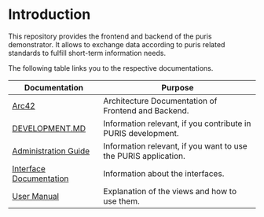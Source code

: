 # Introduction

This repository provides the frontend and backend of the puris demonstrator. 
It allows to exchange data according to puris related standards to fulfill short-term information needs.

The following table links you to the respective documentations.

| Documentation                                              | Purpose                                                         |
|------------------------------------------------------------|-----------------------------------------------------------------|
| [Arc42](./arc42/Index.md)                                  | Architecture Documentation of Frontend and Backend.             |
| [DEVELOPMENT.MD](./DEVELOPMENT.md)                         | Information relevant, if you contribute in PURIS development.   |
| [Administration Guide](./adminGuide/Admin_Guide.md)        | Information relevant, if you want to use the PURIS application. |
| [Interface Documentation](./interfaceDoc/Interface_Doc.md) | Information about the interfaces.                               |
| [User Manual](./userGuide/User_Guide.md)                   | Explanation of the views and how to use them.                   |

